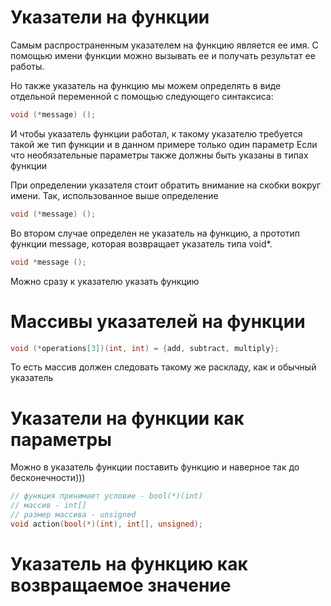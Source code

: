 # Указатели на функции

Самым распространенным указателем на функцию является ее имя. С помощью имени функции можно вызывать ее и получать результат ее работы.

Но также указатель на функцию мы можем определять в виде отдельной переменной с помощью следующего синтаксиса:

```cpp
void (*message) ();
```

И чтобы указатель функции работал, к такому указателю требуется такой же тип функции и в данном примере только один параметр
Если что необязательные параметры также должны быть указаны в типах функции

При определении указателя стоит обратить внимание на скобки вокруг имени. Так, использованное выше определение

```cpp
void (*message) ();
```

Во втором случае определен не указатель на функцию, а прототип функции message, которая возвращает указатель типа void*.

```cpp
void *message ();
```

Можно сразу к указателю указать функцию

# Массивы указателей на функции

```cpp
void (*operations[3])(int, int) = {add, subtract, multiply};
```

То есть массив должен следовать такому же раскладу, как и обычный указатель

# Указатели на функции как параметры

Можно в указатель функции поставить функцию и наверное так до бесконечности)))

```cpp
// функция принимает условие - bool(*)(int)
// массив - int[]
// размер массива - unsigned
void action(bool(*)(int), int[], unsigned);
```

# Указатель на функцию как возвращаемое значение